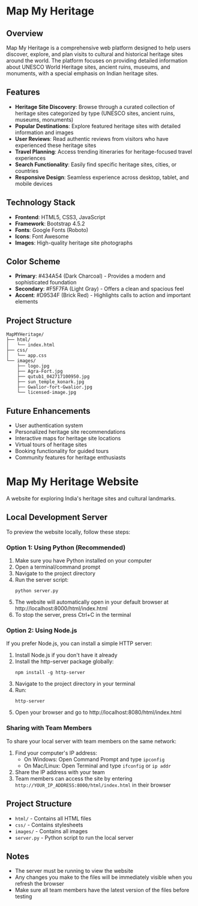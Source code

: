 # Map My Heritage

## Overview

Map My Heritage is a comprehensive web platform designed to help users discover, explore, and plan visits to cultural and historical heritage sites around the world. The platform focuses on providing detailed information about UNESCO World Heritage sites, ancient ruins, museums, and monuments, with a special emphasis on Indian heritage sites.

## Features

- **Heritage Site Discovery**: Browse through a curated collection of heritage sites categorized by type (UNESCO sites, ancient ruins, museums, monuments)
- **Popular Destinations**: Explore featured heritage sites with detailed information and images
- **User Reviews**: Read authentic reviews from visitors who have experienced these heritage sites
- **Travel Planning**: Access trending itineraries for heritage-focused travel experiences
- **Search Functionality**: Easily find specific heritage sites, cities, or countries
- **Responsive Design**: Seamless experience across desktop, tablet, and mobile devices

## Technology Stack

- **Frontend**: HTML5, CSS3, JavaScript
- **Framework**: Bootstrap 4.5.2
- **Fonts**: Google Fonts (Roboto)
- **Icons**: Font Awesome
- **Images**: High-quality heritage site photographs

## Color Scheme

- **Primary**: #434A54 (Dark Charcoal) - Provides a modern and sophisticated foundation
- **Secondary**: #F5F7FA (Light Gray) - Offers a clean and spacious feel
- **Accent**: #D9534F (Brick Red) - Highlights calls to action and important elements

## Project Structure

```
MapMYHeritage/
├── html/
│   └── index.html
├── css/
│   └── app.css
└── images/
    ├── logo.jpg
    ├── Agra-Fort.jpg
    ├── qutub1_042717100950.jpg
    ├── sun_temple_konark.jpg
    ├── Gwalior-fort-Gwalior.jpg
    └── licensed-image.jpg
```

## Future Enhancements

- User authentication system
- Personalized heritage site recommendations
- Interactive maps for heritage site locations
- Virtual tours of heritage sites
- Booking functionality for guided tours
- Community features for heritage enthusiasts

# Map My Heritage Website

A website for exploring India's heritage sites and cultural landmarks.

## Local Development Server

To preview the website locally, follow these steps:

### Option 1: Using Python (Recommended)

1. Make sure you have Python installed on your computer
2. Open a terminal/command prompt
3. Navigate to the project directory
4. Run the server script:
   ```
   python server.py
   ```
5. The website will automatically open in your default browser at http://localhost:8000/html/index.html
6. To stop the server, press Ctrl+C in the terminal

### Option 2: Using Node.js

If you prefer Node.js, you can install a simple HTTP server:

1. Install Node.js if you don't have it already
2. Install the http-server package globally:
   ```
   npm install -g http-server
   ```
3. Navigate to the project directory in your terminal
4. Run:
   ```
   http-server
   ```
5. Open your browser and go to http://localhost:8080/html/index.html

### Sharing with Team Members

To share your local server with team members on the same network:

1. Find your computer's IP address:
   - On Windows: Open Command Prompt and type `ipconfig`
   - On Mac/Linux: Open Terminal and type `ifconfig` or `ip addr`
2. Share the IP address with your team
3. Team members can access the site by entering `http://YOUR_IP_ADDRESS:8000/html/index.html` in their browser

## Project Structure

- `html/` - Contains all HTML files
- `css/` - Contains stylesheets
- `images/` - Contains all images
- `server.py` - Python script to run the local server

## Notes

- The server must be running to view the website
- Any changes you make to the files will be immediately visible when you refresh the browser
- Make sure all team members have the latest version of the files before testing

